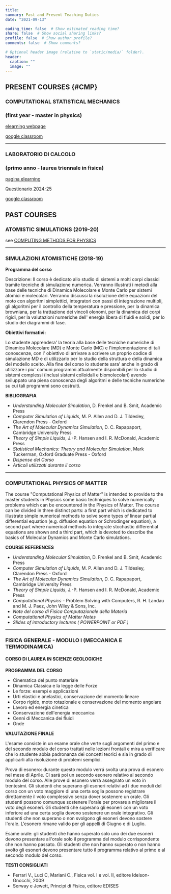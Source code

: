 ```yaml
---
title:
summary: Past and Present Teaching Duties
date: "2021-09-13"

eading_time: false  # Show estimated reading time?
share: false  # Show social sharing links?
profile: false  # Show author profile?
comments: false  # Show comments?

# Optional header image (relative to `static/media/` folder).
header:
  caption: ""
  image: ""
---
```


## **PRESENT COURSES** {#CMP}

### COMPUTATIONAL STATISTICAL MECHANICS
### (first year - master in physics) 

[elearning webpage](https://elearning.uniroma1.it/course/view.php?id=7741 "elearning web page of the course") 

[google classroom](https://classroom.google.com/c/NjI0MDYyMTk2Nzkw?cjc=svgtdpi)

---

### LABORATORIO DI CALCOLO 
### (primo anno - laurea triennale in fisica)

[pagina elearning](https://elearning.uniroma1.it/course/view.php?id=7718 "elearning webpage of the course") 

[Questionario 2024-25](https://docs.google.com/forms/d/e/1FAIpQLSeXGUYTMUgLHHS4SxbzXgr0_bNCL52fGdpt6iX_vMfd1-JIig/viewform)

[google classroom](https://classroom.google.com/c/NzE3OTMzNzUyNjUw)

## **PAST COURSES**

### ATOMISTIC SIMULATIONS (2019-20) 

see [COMPUTING METHODS FOR PHYSICS](#CMP)

---

### SIMULAZIONI ATOMISTICHE (2018-19)

**Programma del corso**

Descrizione: Il corso è dedicato allo studio di sistemi a molti corpi classici tramite tecniche di simulazione numerica. Verranno illustrati i metodi alla base delle tecniche di Dinamica Molecolare e Monte Carlo per sistemi atomici e molecolari. Verranno discussi la risoluzione delle equazioni del moto con algoritmi simplettici, integratori con passi di integrazione multipli, gli algoritmi per il controllo della temperatura e pressione, per la dinamica browniana, per la trattazione dei vincoli olonomi, per la dinamica dei corpi rigidi, per la valutazioni numeriche dell' energia libera di fluidi e solidi, per lo studio dei diagrammi di fase.


**Obiettivi formativi:**

Lo studente apprendera' la teoria alla base delle tecniche numeriche di Dinamica Molecolare (MD) e Monte Carlo (MC) e l'implementazione di tali conoscenze, con l' obiettivo di arrivare a scrivere un proprio codice di simulazione MD e di utilizzarlo per lo studio della struttura e della dinamica del modello scelto. Alla fine del corso lo studente sara' anche in grado di utilizzare i piu' comuni programmi attualmente disponibili per lo studio di sistemi complessi (inclusi sistemi colloidali e biomolecolari) avendo sviluppato una piena conoscenza degli algoritmi e delle tecniche numeriche su cui tali programmi sono costruiti.

**BIBLIOGRAFIA**

-  *Understanding Molecular Simulation*, D. Frenkel and B. Smit, Academic Press
-  *Computer Simulation of Liquids*, M. P. Allen and D. J. Tildesley, Clarendon Press - Oxford
-  *The Art of Molecular Dynamics Simulation*, D. C. Rapapaport, Cambridge University Press
-  *Theory of Simple Liquids*, J.-P. Hansen and I. R. McDonald, Academic Press
-  *Statistical Mechanics: Theory and Molecular Simulation*, Mark Tuckerman, Oxford Graduate Press - Oxford
-  *Dispense del Corso*
-  *Articoli utilizzati durante il corso*

---

### COMPUTATIONAL PHYSICS OF MATTER 

The course "Computational Physics of Matter" is intended to provide to the master students in Physics some basic techniques to solve numerically problems which can be encountered in the Physics of Matter. The course can be divided in three distinct parts: a first part which is dedicated to illustrate simple numerical methods to solve some types of linear partial differential equation (e.g. diffusion equation or Schrodinger equation), a second part where numerical methods to integrate stochastic differential equations are shown and a third part, which is devoted to describe the basics of Molecular Dynamics and Monte Carlo simulations.

**COURSE REFERENCES**

-   *Understanding Molecular Simulation*, D. Frenkel and B. Smit, Academic Press
-   *Computer Simulation of Liquids*, M. P. Allen and D. J. Tildesley, Clarendon Press - Oxford
-   *The Art of Molecular Dynamics Simulation*, D. C. Rapapaport, Cambridge University Press
-   *Theory of Simple Liquids*, J.-P. Hansen and I. R. McDonald, Academic Press
-   *Computational Physics* - Problem Solving with Computers, R. H. Landau and M. J. Paez, John Wiley & Sons, Inc.
-   *Note del corso di Fisica Computazionale della Materia*
-   *Computational Physics of Matter Notes*
-   *Slides of introductory lectures ( POWERPOINT or PDF )* 

---

### FISICA GENERALE - MODULO I (MECCANICA E TERMODINAMICA)
#### CORSO DI LAUREA IN SCIENZE GEOLOGICHE

**PROGRAMMA DEL CORSO**

- Cinematica del punto materiale
- Dinamica Classica e la legge delle Forze
- Le forze: esempi e applicazioni
- Urti elastici e anelastici, conservazione del momento lineare
- Corpo rigido, moto rotazionale e conservazione del momento angolare
- Lavoro ed energia cinetica
- Conservazione dell'energia meccanica
- Cenni di Meccanica dei fluidi
- Onde

**VALUTAZIONE FINALE**

L'esame consiste in un esame orale che verte sugli argomenti del primo e del secondo modulo del corso trattati nelle lezioni frontali e mira a verificare che lo studente abbia padronanza dei concetti teorici e sia in grado di applicarli alla risoluzione di problemi semplici.

Prova di esonero: durante questo modulo verrá svolta una prova di esonero nel mese di Aprile. Ci sará poi un secondo esonero relativo al secondo modulo del corso. Alle prove di esonero verrá assegnato un voto in trentesimi. Gli studenti che superano gli esoneri relativi ad i due moduli del corso con un voto maggiore di una certa soglia possono registrare direttamente il voto complessivo senza dover sostenere un orale. Gli studenti possono comunque sostenere l'orale per provare a migliorare il voto degli esoneri. Gli studenti che superano gli esoneri con un voto inferiore ad una certa soglia devono sostenere un orale integrativo. Gli studenti che non superano o non svolgono gli esoneri devono sostere l'orale. L'esonero rimane valido per gli appelli di Giugno e di Luglio.

Esame orale: gli studenti che hanno superato solo uno dei due esoneri devono presentare all'orale solo il programma del modulo corrispondente che non hanno passato. Gli studenti che non hanno superato o non hanno svolto gli esoneri devono presentare tutto il programma relativo al primo e al secondo modulo del corso.

**TESTI CONSIGLIATI**

- Ferrari V., Luci C, Mariani C., Fisica vol. I e vol. II, editore Idelson-Gnocchi, 2009
- Serway e Jewett, Principi di Fisica, editore EDISES
